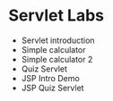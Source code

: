 # Servlet Labs

- Servlet introduction
- Simple calculator
- Simple calculator 2
- Quiz Servlet
- JSP Intro Demo
- JSP Quiz Servlet
